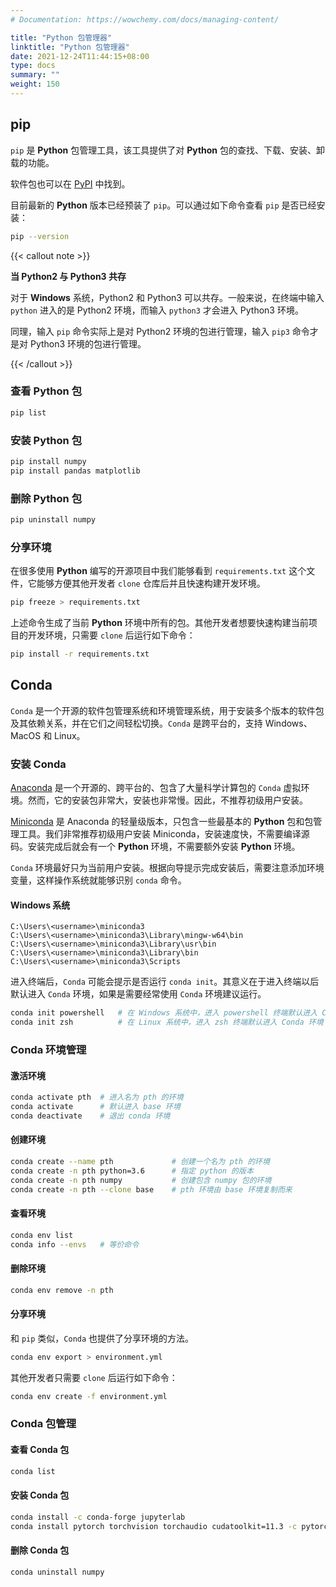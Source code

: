```yaml
---
# Documentation: https://wowchemy.com/docs/managing-content/

title: "Python 包管理器"
linktitle: "Python 包管理器"
date: 2021-12-24T11:44:15+08:00
type: docs
summary: ""
weight: 150
---
```


<!--more-->

## pip

`pip` 是 **Python** 包管理工具，该工具提供了对 **Python** 包的查找、下载、安装、卸载的功能。

软件包也可以在 [PyPI](https://pypi.org/) 中找到。

目前最新的 **Python** 版本已经预装了 `pip`。可以通过如下命令查看 `pip` 是否已经安装：

```bash
pip --version
```

{{< callout note >}}

**当 Python2 与 Python3 共存**

对于 **Windows** 系统，Python2 和 Python3 可以共存。一般来说，在终端中输入 `python` 进入的是 Python2 环境，而输入 `python3` 才会进入 Python3 环境。

同理，输入 `pip` 命令实际上是对 Python2 环境的包进行管理，输入 `pip3` 命令才是对 Python3 环境的包进行管理。

{{< /callout >}}

### 查看 Python 包

```bash
pip list
```

### 安装 Python 包

```bash
pip install numpy
pip install pandas matplotlib
```

### 删除 Python 包

```bash
pip uninstall numpy
```

### 分享环境

在很多使用 **Python** 编写的开源项目中我们能够看到 `requirements.txt` 这个文件，它能够方便其他开发者 `clone` 仓库后并且快速构建开发环境。

```bash
pip freeze > requirements.txt
```

上述命令生成了当前 **Python** 环境中所有的包。其他开发者想要快速构建当前项目的开发环境，只需要 `clone` 后运行如下命令：

```bash
pip install -r requirements.txt
```

## Conda

`Conda` 是一个开源的软件包管理系统和环境管理系统，用于安装多个版本的软件包及其依赖关系，并在它们之间轻松切换。`Conda` 是跨平台的，支持 Windows、MacOS 和 Linux。

### 安装 Conda

[Anaconda](https://www.anaconda.com/) 是一个开源的、跨平台的、包含了大量科学计算包的 `Conda` 虚拟环境。然而，它的安装包非常大，安装也非常慢。因此，不推荐初级用户安装。

[Miniconda](https://conda.io/en/latest/miniconda.html) 是 Anaconda 的轻量级版本，只包含一些最基本的 **Python** 包和包管理工具。我们非常推荐初级用户安装 Miniconda，安装速度快，不需要编译源码。安装完成后就会有一个 **Python** 环境，不需要额外安装 **Python** 环境。

`Conda` 环境最好只为当前用户安装。根据向导提示完成安装后，需要注意添加环境变量，这样操作系统就能够识别 `conda` 命令。

#### Windows 系统

```
C:\Users\<username>\miniconda3
C:\Users\<username>\miniconda3\Library\mingw-w64\bin
C:\Users\<username>\miniconda3\Library\usr\bin
C:\Users\<username>\miniconda3\Library\bin
C:\Users\<username>\miniconda3\Scripts
```

进入终端后，`Conda` 可能会提示是否运行 `conda init`。其意义在于进入终端以后默认进入 `Conda` 环境，如果是需要经常使用 `Conda` 环境建议运行。

```bash
conda init powershell   # 在 Windows 系统中，进入 powershell 终端默认进入 Conda 环境
conda init zsh          # 在 Linux 系统中，进入 zsh 终端默认进入 Conda 环境
```

### Conda 环境管理

#### 激活环境

```bash
conda activate pth  # 进入名为 pth 的环境
conda activate      # 默认进入 base 环境
conda deactivate    # 退出 conda 环境
```

#### 创建环境

```bash
conda create --name pth             # 创建一个名为 pth 的环境
conda create -n pth python=3.6      # 指定 python 的版本
conda create -n pth numpy           # 创建包含 numpy 包的环境
conda create -n pth --clone base    # pth 环境由 base 环境复制而来
```

#### 查看环境

```bash
conda env list
conda info --envs   # 等价命令
```

#### 删除环境

```bash
conda env remove -n pth
```

#### 分享环境

和 `pip` 类似，`Conda` 也提供了分享环境的方法。

```bash
conda env export > environment.yml
```

其他开发者只需要 `clone` 后运行如下命令：

```bash
conda env create -f environment.yml
```

### Conda 包管理

#### 查看 Conda 包

```bash
conda list
```

#### 安装 Conda 包

```bash
conda install -c conda-forge jupyterlab                                     # 安装 jupyterlab
conda install pytorch torchvision torchaudio cudatoolkit=11.3 -c pytorch    # 安装 PyTorch
```

#### 删除 Conda 包

```bash
conda uninstall numpy
```